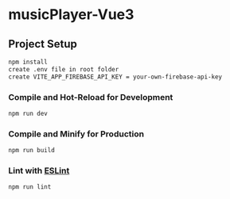 # musicPlayer-Vue3

## Project Setup

```sh
npm install
create .env file in root folder
create VITE_APP_FIREBASE_API_KEY = your-own-firebase-api-key
```

### Compile and Hot-Reload for Development

```sh
npm run dev
```

### Compile and Minify for Production

```sh
npm run build
```

### Lint with [ESLint](https://eslint.org/)

```sh
npm run lint
```
